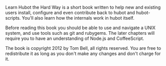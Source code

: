 Learn Hubot the Hard Way is a short book written to help new and existing users install, configure and even contribute back to hubot and hubot-scripts. You'll also learn how the internals work in hubot itself.

Before reading this book you should be able to use and navigate a UNIX system, and use tools such as git and rubygems. The later chapters will require you to have an understanding of Node.js and CoffeeScript.

The book is copyright 2012 by Tom Bell, all rights reserved. You are free to redistribute it as long as you don't make any changes and don't charge for it.